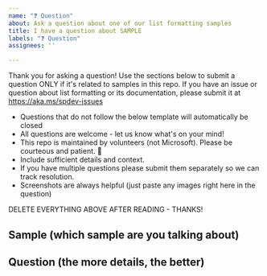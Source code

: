 ```yaml
---
name: "❓ Question"
about: Ask a question about one of our list formatting samples
title: I have a question about SAMPLE
labels: "❓ Question"
assignees: ''

---
```


Thank you for asking a question! Use the sections below to submit a question ONLY if it's related to samples in this repo. If you have an issue or question about list formatting or its documentation, please submit it at https://aka.ms/spdev-issues

- Questions that do not follow the below template will automatically be closed
- All questions are welcome - let us know what's on your mind!
- This repo is maintained by volunteers (not Microsoft). Please be courteous and patient. 🙂
- Include sufficient details and context.
- If you have multiple questions please submit them separately so we can track resolution.
- Screenshots are always helpful (just paste any images right here in the question)

DELETE EVERYTHING ABOVE AFTER READING - THANKS!

## Sample (which sample are you talking about)


## Question (the more details, the better)

